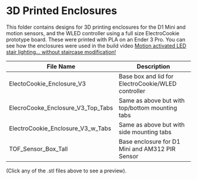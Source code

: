 # 3D Printed Enclosures

This folder contains designs for 3D printing enclosures for the D1 Mini and motion sensors, and the WLED controller using a full size ElectroCookie prototype board.  These were printed with PLA on an Ender 3 Pro.  You can see how the enclosures were used in the build video [Motion activated LED stair lighting... without staircase modification!](https://youtu.be/Y29Y0iTLggg)

File Name | Description
----------|------------
ElectoCookie_Enclosure_V3 | Base box and lid for ElectroCookie/WLED controller
ElecroCooke_Enclosure_V3_Top_Tabs | Same as above but with top/bottom mounting tabs
ElectroCookie_Enclosure_V3_w_Tabs | Same as above but with side mounting tabs
TOF_Sensor_Box_Tall | Base enclosure for D1 Mini and AM312 PIR Sensor

(Click any of the .stl files above to see a preview).
